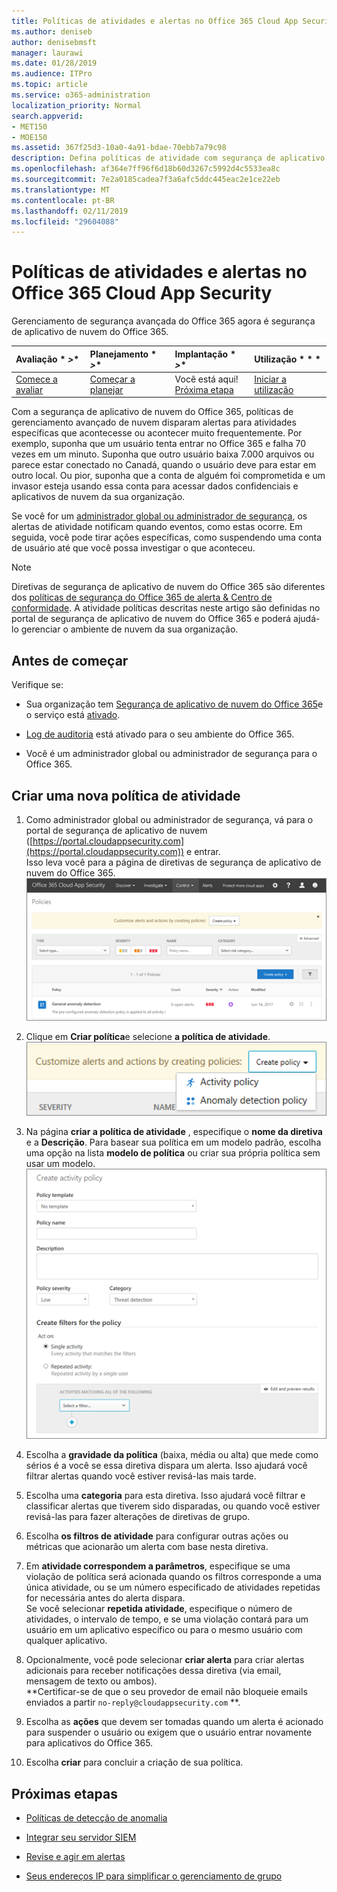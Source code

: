 ```yaml
---
title: Políticas de atividades e alertas no Office 365 Cloud App Security
ms.author: deniseb
author: denisebmsft
manager: laurawi
ms.date: 01/28/2019
ms.audience: ITPro
ms.topic: article
ms.service: o365-administration
localization_priority: Normal
search.appverid:
- MET150
- MOE150
ms.assetid: 367f25d3-10a0-4a91-bdae-70ebb7a79c98
description: Defina políticas de atividade com segurança de aplicativo do Office 365 nuvem para configurar alertas para disparar quando atividades específicas acontecem ou acontecer muito frequentemente. Configurando políticas para acionar os alertas, você pode ser notificado sobre e monitora atividades específicas.
ms.openlocfilehash: af364e7ff96f6d18b60d3267c5992d4c5533ea8c
ms.sourcegitcommit: 7e2a0185cadea7f3a6afc5ddc445eac2e1ce22eb
ms.translationtype: MT
ms.contentlocale: pt-BR
ms.lasthandoff: 02/11/2019
ms.locfileid: "29604088"
---
```

# <a name="activity-policies-and-alerts-in-office-365-cloud-app-security"></a>Políticas de atividades e alertas no Office 365 Cloud App Security

Gerenciamento de segurança avançada do Office 365 agora é segurança de aplicativo de nuvem do Office 365.
  
|Avaliação * *\>**|Planejamento * *\>**|Implantação * *\>**|Utilização * * *|
|:-----|:-----|:-----|:-----|
|[Comece a avaliar](office-365-cas-overview.md) <br/> |[Começar a planejar](get-ready-for-office-365-cas.md) <br/> |Você está aqui!  <br/> [Próxima etapa](anomaly-detection-policies-in-ocas.md) <br/> |[Iniciar a utilização](utilization-activities-for-ocas.md) <br/> |
   
Com a segurança de aplicativo de nuvem do Office 365, políticas de gerenciamento avançado de nuvem disparam alertas para atividades específicas que acontecesse ou acontecer muito frequentemente. Por exemplo, suponha que um usuário tenta entrar no Office 365 e falha 70 vezes em um minuto. Suponha que outro usuário baixa 7.000 arquivos ou parece estar conectado no Canadá, quando o usuário deve para estar em outro local. Ou pior, suponha que a conta de alguém foi comprometida e um invasor esteja usando essa conta para acessar dados confidenciais e aplicativos de nuvem da sua organização.
  
Se você for um [administrador global ou administrador de segurança](permissions-in-the-security-and-compliance-center.md), os alertas de atividade notificam quando eventos, como estas ocorre. Em seguida, você pode tirar ações específicas, como suspendendo uma conta de usuário até que você possa investigar o que aconteceu.
  
> [!NOTE]
> Diretivas de segurança de aplicativo de nuvem do Office 365 são diferentes dos [políticas de segurança do Office 365 de alerta &amp; Centro de conformidade](alert-policies.md). A atividade políticas descritas neste artigo são definidas no portal de segurança de aplicativo de nuvem do Office 365 e poderá ajudá-lo gerenciar o ambiente de nuvem da sua organização. 
  
## <a name="before-you-begin"></a>Antes de começar

Verifique se:
  
- Sua organização tem [Segurança de aplicativo de nuvem do Office 365](office-365-cas-overview.md)e o serviço está [ativado](turn-on-office-365-cas.md).
    
- [Log de auditoria](turn-audit-log-search-on-or-off.md) está ativado para o seu ambiente do Office 365. 
    
- Você é um administrador global ou administrador de segurança para o Office 365.
    
## <a name="create-a-new-activity-policy"></a>Criar uma nova política de atividade

1. Como administrador global ou administrador de segurança, vá para o portal de segurança de aplicativo de nuvem ([https://portal.cloudappsecurity.com](https://portal.cloudappsecurity.com)) e entrar. <br>Isso leva você para a página de diretivas de segurança de aplicativo de nuvem do Office 365.<br>![Quando você vai para o portal de segurança de aplicativo de nuvem do Office 365, você iniciar com a página de políticas](media/5cb8833c-4e08-438c-bab3-91b5106f6f3f.png)
  
2. Clique em **Criar política**e selecione **a política de atividade**.<br>![Quando você cria uma política no O365 CAS, você pode escolher entre as políticas de atividade e detecção de anomalias.](media/79f34535-ddf9-4a5b-a0a3-8766bf9c174c.png)
  
3. Na página **criar a política de atividade** , especifique o **nome da diretiva** e a **Descrição**. Para basear sua política em um modelo padrão, escolha uma opção na lista **modelo de política** ou criar sua própria política sem usar um modelo.<br>![Você pode criar políticas de atividade com segurança de aplicativo de nuvem do Office 365.](media/4083a76f-7074-4d6a-8200-6d76d49259d7.png)
  
4. Escolha a **gravidade da política** (baixa, média ou alta) que mede como sérios é a você se essa diretiva dispara um alerta. Isso ajudará você filtrar alertas quando você estiver revisá-las mais tarde. 
    
5. Escolha uma **categoria** para esta diretiva. Isso ajudará você filtrar e classificar alertas que tiverem sido disparadas, ou quando você estiver revisá-las para fazer alterações de diretivas de grupo. 
    
6. Escolha **os filtros de atividade** para configurar outras ações ou métricas que acionarão um alerta com base nesta diretiva. 
    
7. Em **atividade correspondem a parâmetros**, especifique se uma violação de política será acionada quando os filtros corresponde a uma única atividade, ou se um número especificado de atividades repetidas for necessária antes do alerta dispara.<br>Se você selecionar **repetida atividade**, especifique o número de atividades, o intervalo de tempo, e se uma violação contará para um usuário em um aplicativo específico ou para o mesmo usuário com qualquer aplicativo.
    
8. Opcionalmente, você pode selecionar **criar alerta** para criar alertas adicionais para receber notificações dessa diretiva (via email, mensagem de texto ou ambos).<br>**Certificar-se de que o seu provedor de email não bloqueie emails enviados a partir `no-reply@cloudappsecurity.com` **. 
  
9. Escolha as **ações** que devem ser tomadas quando um alerta é acionado para suspender o usuário ou exigem que o usuário entrar novamente para aplicativos do Office 365. 
    
10. Escolha **criar** para concluir a criação de sua política. 
    
## <a name="next-steps"></a>Próximas etapas

- [Políticas de detecção de anomalia](anomaly-detection-policies-in-ocas.md)
    
- [Integrar seu servidor SIEM](integrate-your-siem-server-with-office-365-cas.md)
    
- [Revise e agir em alertas](review-office-365-cas-alerts.md)
    
- [Seus endereços IP para simplificar o gerenciamento de grupo](group-your-ip-addresses-in-ocas.md)
    

